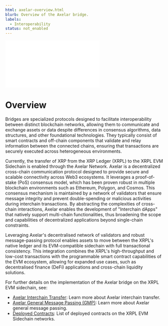 ```yaml
---
html: axelar-overview.html
blurb: Overview of the Axelar bridge.
labels:
  - Interoperability
status: not_enabled
---
```


<embed src="/snippets/_axelar-overview-disclaimer.md" />

# Overview 

Bridges are specialized protocols designed to facilitate interoperability between distinct blockchain networks, allowing them to communicate and exchange assets or data despite differences in consensus algorithms, data structures, and other foundational technologies. They typically consist of smart contracts and off-chain components that validate and relay information between the connected chains, ensuring that transactions are securely executed across heterogeneous environments.

Currently, the transfer of XRP from the XRP Ledger (XRPL) to the XRPL EVM Sidechain is enabled through the Axelar Network. Axelar is a decentralized cross-chain communication protocol designed to provide secure and scalable connectivity across Web3 ecosystems. It leverages a proof-of-stake (PoS) consensus model, which has been proven robust in multiple blockchain environments such as Ethereum, Polygon, and Cosmos. This consensus mechanism is maintained by a network of validators that ensure message integrity and prevent double-spending or malicious activities during interchain transactions. By abstracting the complexities of cross-chain interactions, Axelar enables the development of "Interchain dApps" that natively support multi-chain functionalities, thus broadening the scope and capabilities of decentralized applications beyond single-chain constraints.

Leveraging Axelar's decentralised network of validators and robust message-passing protocol enables assets to move between the XRPL's native ledger and its EVM-compatible sidechain with full transactional consistency. This integration combines the XRPL's high-throughput and low-cost transactions with the programmable smart contract capabilities of the EVM ecosystem, allowing for expanded use cases, such as decentralised finance (DeFi) applications and cross-chain liquidity solutions.


For further details on the implementation of the Axelar bridge on the XRPL EVM sidechain, see: 

- [Axelar Interchain Transfer](axelar-interchain-transfer.md): Learn more about Axelar interchain transfer.
- [Axelar General Message Passing (GMP)](axelar-general-message-passing.md): Learn more about Axelar general message passing.
- [Deployed Contracts](axelar-deployed-contracts.md): List of deployed contracts on the XRPL EVM Sidechain networks.
